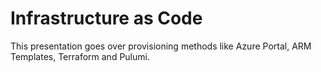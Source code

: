 # Infrastructure as Code

This presentation goes over provisioning methods like Azure Portal, ARM Templates, Terraform and Pulumi.
